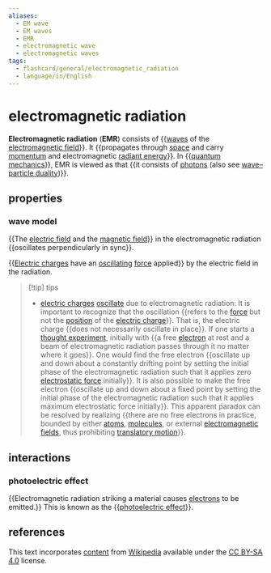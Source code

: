 ```yaml
---
aliases:
  - EM wave
  - EM waves
  - EMR
  - electromagnetic wave
  - electromagnetic waves
tags:
  - flashcard/general/electromagnetic_radiation
  - language/in/English
---
```


# electromagnetic radiation

__Electromagnetic radiation__ (__EMR__) consists of {{[waves](wave.md) of the [electromagnetic field](electromagnetic%20field.md)}}.  It {{propagates through [space](space.md) and carry [momentum](momentum.md) and electromagnetic [radiant energy](radiant%20energy.md)}}. In {{[quantum mechanics](quantum%20mechanics.md)}}, EMR is viewed as that {{it consists of [photons](photon.md) (also see [wave–particle duality](wave–particle%20duality.md))}}. <!--SR:!2025-05-25,624,270!2024-07-25,4,286!2024-07-25,4,286!2024-07-25,4,286-->

## properties

### wave model

{{The [electric field](electric%20field.md) and the [magnetic field](magnetic%20field.md)}} in the electromagnetic radiation {{oscillates perpendicularly in sync}}. <!--SR:!2025-05-29,628,270!2025-06-26,642,270-->

{{[Electric charges](electric%20charge.md) have an [oscillating](oscillation.md) [force](force.md) applied}} by the electric field in the radiation. <!--SR:!2025-06-20,436,210-->

> [!tip] tips
>
> - [electric charges](electric%20charge.md) [oscillate](oscillation.md) due to electromagnetic radiation: It is important to recognize that the oscillation {{refers to the [force](force.md) but not the [position](position%20(geometry).md) of the [electric charge](electric%20charge.md)}}. That is, the electric charge {{does not necessarily oscillate in place}}. If one starts a [thought experiment](thought%20experiment.md), initially with {{a free [electron](electron.md) at rest and a beam of electromagnetic radiation passes through it no matter where it goes}}. One would find the free electron {{oscillate up and down about a constantly drifting point by setting the initial phase of the electromagnetic radiation such that it applies zero [electrostatic force](Coulomb's%20law.md) initially}}. It is also possible to make the free electron {{oscillate up and down about a fixed point by setting the initial phase of the electromagnetic radiation such that it applies maximum electrostatic force initially}}. This apparent paradox can be resolved by realizing {{there are no free electrons in practice, bounded by either [atoms](atom.md), [molecules](molecule.md), or external [electromagnetic fields](electromagnetic%20field.md), thus prohibiting [translatory motion](translation%20(geometry).md)}}. <!--SR:!2024-11-29,216,315!2024-10-17,185,315!2024-11-14,192,275!2024-08-07,125,275!2024-09-22,167,315!2025-02-24,236,255-->

## interactions

### photoelectric effect

{{Electromagnetic radiation striking a material causes [electrons](electron.md) to be emitted.}} This is known as the {{[photoelectric effect](photoelectric%20effect.md)}}. <!--SR:!2024-12-27,429,230!2025-02-11,590,310-->

## references

This text incorporates [content](https://en.wikipedia.org/wiki/electromagnetic_radiation) from [Wikipedia](Wikipedia.md) available under the [CC BY-SA 4.0](https://creativecommons.org/licenses/by-sa/4.0/) license.
